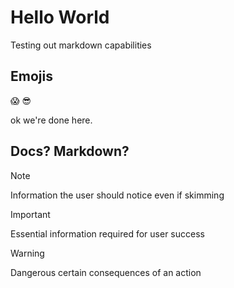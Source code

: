 # Hello World

Testing out markdown capabilities

## Emojis

😱 😎

ok we're done here.

## Docs? Markdown?

> [!NOTE]
> Information the user should notice even if skimming

> [!IMPORTANT]
> Essential information required for user success

> [!WARNING]
> Dangerous certain consequences of an action

<!-- ```mermaid
gantt
dateFormat  YYYY-MM-DD
title Adding GANTT diagram to mermaid
excludes weekdays 2014-01-10

section A section
Completed task            :done,    des1, 2014-01-06,2014-01-08
Active task               :active,  des2, 2014-01-09, 3d
Future task               :         des3, after des2, 5d
Future task2              :         des4, after des3, 5d
``` -->